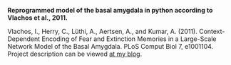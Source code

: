**Reprogrammed model of the basal amygdala in python according to Vlachos et al., 2011.**

Vlachos, I., Herry, C., Lüthi, A., Aertsen, A., and Kumar, A. (2011). Context-Dependent Encoding of Fear and Extinction Memories in a Large-Scale Network Model of the Basal Amygdala. PLoS Comput Biol 7, e1001104.
Project description can be viewed [at my blog](http://neuroinf.blogspot.fi/2014/08/model-of-basal-amygdala-computational.html).